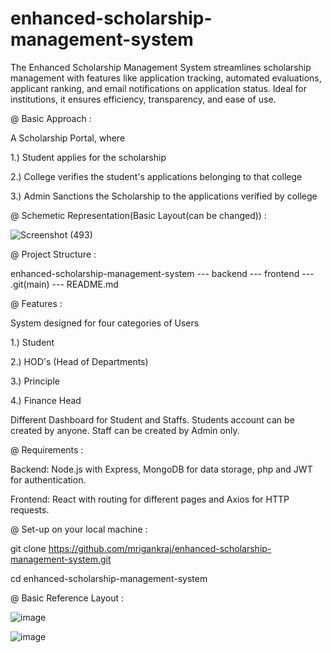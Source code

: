 # enhanced-scholarship-management-system
The Enhanced Scholarship Management System streamlines scholarship management with features like application tracking, automated evaluations, applicant ranking, and email notifications on application status. Ideal for institutions, it ensures efficiency, transparency, and ease of use.



@ Basic Approach : 

A Scholarship Portal, where

1.) Student applies for the scholarship

2.) College verifies the student's applications belonging to that college

3.) Admin Sanctions the Scholarship to the applications verified by college


@ Schemetic Representation(Basic Layout(can be changed))  :


![Screenshot (493)](https://github.com/user-attachments/assets/f3f7ea36-8cc3-472d-8df0-381c6af0ee79)








@ Project Structure : 

enhanced-scholarship-management-system  --- backend --- frontend --- .git(main) --- README.md 




@ Features : 

System designed for four categories of Users

1.) Student

2.) HOD's (Head of Departments)

3.) Principle

4.) Finance Head 


Different Dashboard for Student and Staffs.
Students account can be created by anyone.
Staff can be created by Admin only.

 @ Requirements : 

Backend: Node.js with Express, MongoDB for data storage, php and JWT for authentication.

Frontend: React with routing for different pages and Axios for HTTP requests.





@ Set-up on your local machine : 

git clone https://github.com/mrigankraj/enhanced-scholarship-management-system.git

cd enhanced-scholarship-management-system






@ Basic Reference Layout :  


![image](https://github.com/user-attachments/assets/d7c75bf4-32fa-4b78-9eb0-f6be80a33ccd)



![image](https://github.com/user-attachments/assets/c1a241c1-d5eb-45da-8a3d-6f1170ffb8e6)


